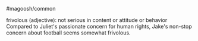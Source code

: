 #magoosh/common

frivolous (adjective): not serious in content or attitude or behavior 
Compared to Juliet's passionate concern for human rights, Jake's non-stop concern about football seems 
somewhat frivolous. 
